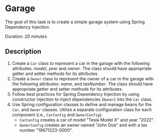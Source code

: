 # Garage

The goal of this task is to create a simple garage system using Spring Dependency Injection.

Duration: _20 minutes_

## Description

1. Create a `Car` class to represent a car in the garage with the following attributes: _model_, _year_ and _owner_. The class should have appropriate getter and setter methods for its attributes.
2. Create a `Owner` class to represent the owner of a car in the garage with the following attributes: _name_, and _taxNumber_. The class should have appropriate getter and setter methods for its attributes.
3. Follow best practices for Spring Dependency Injection by using constructor injection to inject dependencies (`Owner`) into the `Car` class.
4. Use Spring configuration classes to define and manage beans for the `Car`, and `Owner` classes. Utilize a separate configuration class for each component (i.e., `CarConfig` and `OwnerConfig`):
    - `CarConfig` creates a car of model "Tesla Model X" and year "2022".
    - `OwnerConfig` creates an owner named "John Doe" and with a tax number "19671223-0000".
